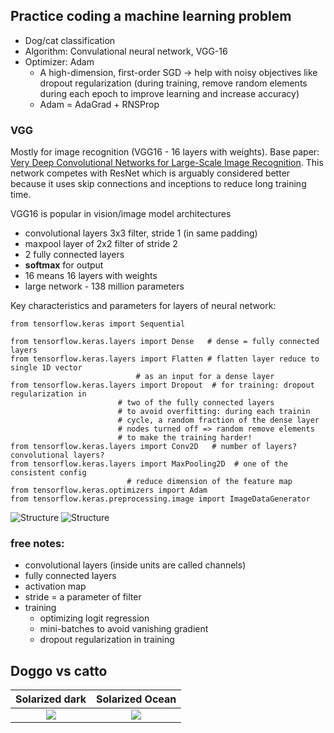 ## Practice coding a machine learning problem

- Dog/cat classification
- Algorithm: Convulational neural network, VGG-16
- Optimizer: Adam 
	- A high-dimension, first-order SGD → help with noisy objectives like dropout regularization (during training, remove random elements during each epoch to improve learning and increase accuracy)
	- Adam = AdaGrad + RNSProp

### VGG

Mostly for image recognition (VGG16 - 16 layers with weights). Base paper: [Very Deep Convolutional Networks for Large-Scale Image Recognition](https://arxiv.org/abs/1409.1556). This network competes with ResNet which is arguably considered better because it uses skip connections and inceptions to reduce long training time.

VGG16 is popular in vision/image model architectures
- convolutional layers 3x3 filter, stride 1 (in same padding)
- maxpool layer of 2x2 filter of stride 2
- 2 fully connected layers
- **softmax** for output
- 16 means 16 layers with weights
- large network - 138 million parameters

Key characteristics and parameters for layers of neural network:
```
from tensorflow.keras import Sequential

from tensorflow.keras.layers import Dense   # dense = fully connected layers
from tensorflow.keras.layers import Flatten # flatten layer reduce to single 1D vector
					    	# as an input for a dense layer
from tensorflow.keras.layers import Dropout  # for training: dropout regularization in 										
						# two of the fully connected layers										
						# to avoid overfitting: during each trainin
						# cycle, a random fraction of the dense layer
						# nodes turned off => random remove elements
						# to make the training harder!
from tensorflow.keras.layers import Conv2D   # number of layers? convolutional layers?
from tensorflow.keras.layers import MaxPooling2D  # one of the consistent config
						  # reduce dimension of the feature map
from tensorflow.keras.optimizers import Adam
from tensorflow.keras.preprocessing.image import ImageDataGenerator
```
![Structure](https://github.com/quanghieu31/dogcatclassification/blob/main/images/Untitled%20(1).png)
![Structure](https://github.com/quanghieu31/dogcatclassification/blob/main/images/Untitled%20(2).png)

### free notes:

- convolutional layers (inside units are called channels)
- fully connected layers
- activation map
- stride = a parameter of filter
- training
    - optimizing logit regression
    - mini-batches to avoid vanishing gradient
    - dropout regularization in training

## Doggo vs catto

Solarized dark             |  Solarized Ocean
:-------------------------:|:-------------------------:
![](https://github.com/quanghieu31/dogcatclassification/blob/main/images/learning_curve.png)  |  ![](https://github.com/quanghieu31/dogcatclassification/blob/main/images/test_data.png)
